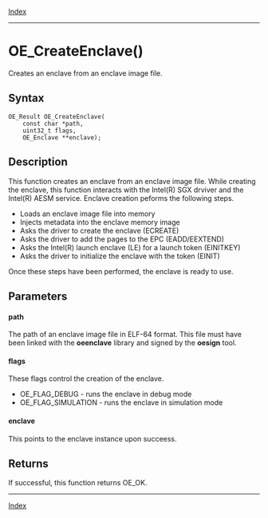 [Index](index.md)

---
# OE_CreateEnclave()

Creates an enclave from an enclave image file.

## Syntax

    OE_Result OE_CreateEnclave(
        const char *path,
        uint32_t flags,
        OE_Enclave **enclave);
## Description 

This function creates an enclave from an enclave image file. While creating the enclave, this function interacts with the Intel(R) SGX drviver and the Intel(R) AESM service. Enclave creation peforms the following steps.

- Loads an enclave image file into memory
- Injects metadata into the enclave memory image
- Asks the driver to create the enclave (ECREATE)
- Asks the driver to add the pages to the EPC (EADD/EEXTEND)
- Asks the Intel(R) launch enclave (LE) for a launch token (EINITKEY)
- Asks the driver to initialize the enclave with the token (EINIT)

Once these steps have been performed, the enclave is ready to use.





## Parameters

#### path

The path of an enclave image file in ELF-64 format. This file must have been linked with the **oeenclave** library and signed by the **oesign** tool.


#### flags

These flags control the creation of the enclave.

- OE_FLAG_DEBUG - runs the enclave in debug mode
- OE_FLAG_SIMULATION - runs the enclave in simulation mode

#### enclave

This points to the enclave instance upon succeess.


## Returns

If successful, this function returns OE_OK.


---
[Index](index.md)

